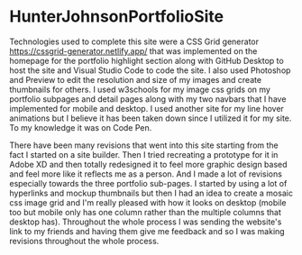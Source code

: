 # HunterJohnsonPortfolioSite
Technologies used to complete this site were a CSS Grid generator 
https://cssgrid-generator.netlify.app/ that was implemented on the 
homepage for the portfolio highlight section along with GitHub Desktop 
to host the site and Visual Studio Code to code the site. I also used 
Photoshop and Preview to edit the resolution and size of my images and 
create thumbnails for others. I used w3schools for my image css grids 
on my portfolio subpages and detail pages along with my two navbars that 
I have implemented for mobile and desktop. I used another site for my line 
hover animations but I believe it has been taken down since I utilized it for 
my site. To my knowledge it was on Code Pen.

There have been many revisions that went into this site starting from the 
fact I started on a site builder. Then I tried recreating a prototype for 
it in Adobe XD and then totally redesigned it to feel more graphic design 
based and feel more like it reflects me as a person. And I made a lot of 
revisions especially towards the three portfolio sub-pages. I started by 
using a lot of hyperlinks and mockup thumbnails but then I had an idea to 
create a mosaic css image grid and I'm really pleased with how it looks on 
desktop (mobile too but mobile only has one column rather than the multiple 
columns that desktop has). Throughout the whole process I was sending the 
website's link to my friends and having them give me feedback and so I was 
making revisions throughout the whole process.
